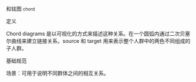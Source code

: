 <div class="mb40">
    <div class="fontsize-20 mb10">
    和铉图 <small>chord</small>
    </div class="fontsize-28">
    <p class="mb20"></p>
</div>

<div class="mb40">
    <div class="fontsize-20 mb10">
    定义 
    </div class="fontsize-28">
    <p class="mb20">
        Chord diagrams 是以可视化的方式来描述这种关系。在一个圆弧内通过二次贝塞尔曲线来建立链接关系，source 和 target 用来表示整个人群中的两色不同组成的子人群。
    </p>
</div>

<div class="mb40">
    <div class="fontsize-20 mb10">
    基础规范
    </div class="fontsize-28">
    <p class="mb20">
    场景：可用于说明不同群体之间的相互关系。
    </p>
</div>

<div bx-name="alimama/chart/list/index"></div>


